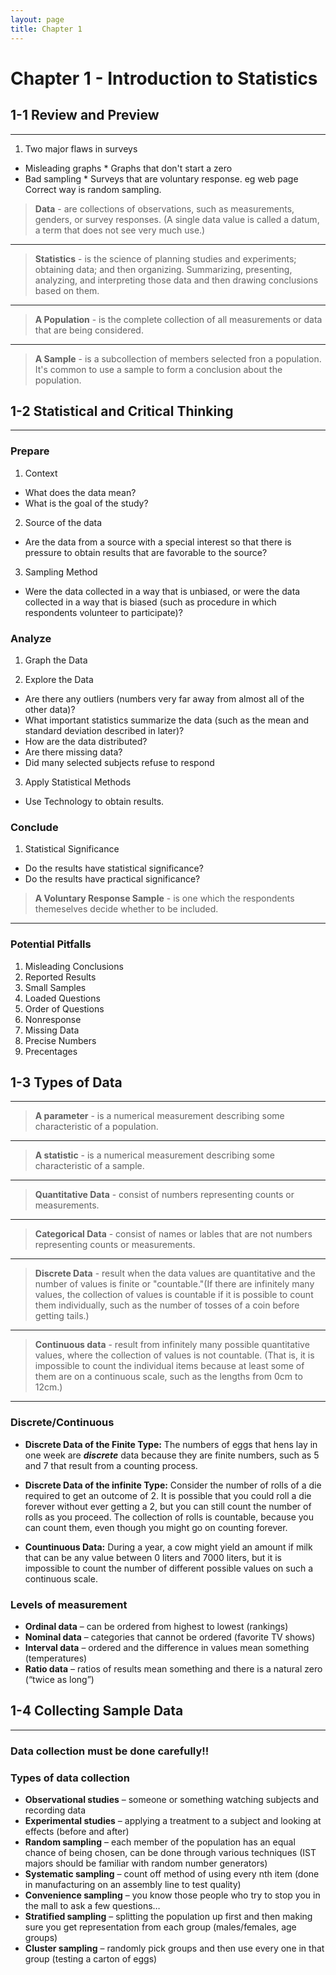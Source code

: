 ```yaml
---
layout: page
title: Chapter 1
---
```


# Chapter 1 - Introduction to Statistics

## 1-1 Review and Preview
---

1. Two major flaws in surveys
  * Misleading graphs
        * Graphs that don't start a zero
  * Bad sampling
        * Surveys that are voluntary response. eg web page
          Correct way is random sampling.

> **Data** - are collections of observations, such as measurements, genders, or survey responses.
> (A single data value is called a datum, a term that does not see very much use.)

---

> **Statistics** - is the science of planning studies and experiments; obtaining data; and then organizing.
> Summarizing, presenting, analyzing, and interpreting those data and then drawing conclusions based on them.

---

> **A Population** - is the complete collection of all measurements or data that are being considered.

---

> **A Sample** - is a subcollection of members selected fron a population.
> It's common to use a sample to form a conclusion about the population.


## 1-2 Statistical and Critical Thinking
---

### Prepare

1. Context
  * What does the data mean?
  * What is the goal of the study?

2. Source of the data
  * Are the data from a source with a special interest so that there is pressure to obtain results that are favorable to the source?

3. Sampling Method
  * Were the data collected in a way that is unbiased, or were the data collected in a way that is biased (such as procedure in which respondents volunteer to participate)?

### Analyze

1. Graph the Data

2. Explore the Data
  * Are there any outliers (numbers very far away from almost all of the other data)?
  * What important statistics summarize the data (such as the mean and standard deviation described in later)?
  * How are the data distributed?
  * Are there missing data?
  * Did many selected subjects refuse to respond

3. Apply Statistical Methods
  * Use Technology to obtain results.

### Conclude

1. Statistical Significance
  * Do the results have statistical significance?
  * Do the results have practical significance?

> **A Voluntary Response Sample** - is one which the respondents themeselves decide whether to be included.


---

### Potential Pitfalls

1. Misleading Conclusions
2. Reported Results
3. Small Samples
4. Loaded Questions
5. Order of Questions
6. Nonresponse
7. Missing Data
8. Precise Numbers
9. Precentages

## 1-3 Types of Data
---

> **A parameter** - is a numerical measurement describing some characteristic of a population.

---

> **A statistic** - is a numerical measurement describing some characteristic of a sample.

---

> **Quantitative Data** - consist of numbers representing counts or measurements.

---

> **Categorical Data** - consist of names or lables that are not numbers representing counts or measurements.

---

> **Discrete Data** - result when the data values are quantitative and the number of values is finite or "countable."(If there are infinitely many values, the collection of values is countable if it is possible to count them individually, such as the number of tosses of a coin before getting tails.)

---

> **Continuous data** - result from infinitely many possible quantitative values, where the collection of values is not countable. (That is, it is impossible to count the individual items because at least some of them are on a continuous scale, such as the lengths from 0cm to 12cm.)

---

### Discrete/Continuous

  * **Discrete Data of the Finite Type:** The numbers of eggs that hens lay in one week are ***discrete*** data because they are finite numbers, such as 5 and 7 that result from a counting process.

  * **Discrete Data of the infinite Type:** Consider the number of rolls of a die required to get an outcome of 2.  It is possible that you could roll a die forever without ever getting a 2, but you can still count the number of rolls as you proceed.  The collection of rolls is countable, because you can count them, even though you might go on counting forever.

  * **Countinuous Data:** During a year, a cow might yield an amount if milk that can be any value between 0 liters and 7000 liters, but it is impossible to count the number of different possible values on such a continuous scale.

### Levels of measurement

  * **Ordinal data** – can be ordered from highest to lowest (rankings)
  * **Nominal data** – categories that cannot be ordered (favorite TV shows)
  * **Interval  data** – ordered and the difference in values mean something (temperatures)
  * **Ratio data** – ratios of results mean something and there is a natural zero (“twice as long”)

## 1-4 Collecting Sample Data
---

### Data collection must be done carefully!!

### Types of data collection
  * **Observational studies** – someone or something watching subjects and recording data
  * **Experimental studies** – applying a treatment to a subject and looking at effects (before   and after)
  * **Random sampling** – each member of the population has an equal chance of being chosen, can be done through various techniques (IST majors should be familiar with random number generators)
  * **Systematic sampling** – count off method of using every nth item (done in manufacturing on an assembly line to test quality)
  * **Convenience sampling** – you know those people who try to stop you in the mall to ask a few questions…
  * **Stratified sampling** – splitting the population up first and then making sure you get representation from each group (males/females, age groups)
  * **Cluster sampling** – randomly pick groups and then use every one in that group (testing a carton of eggs)

